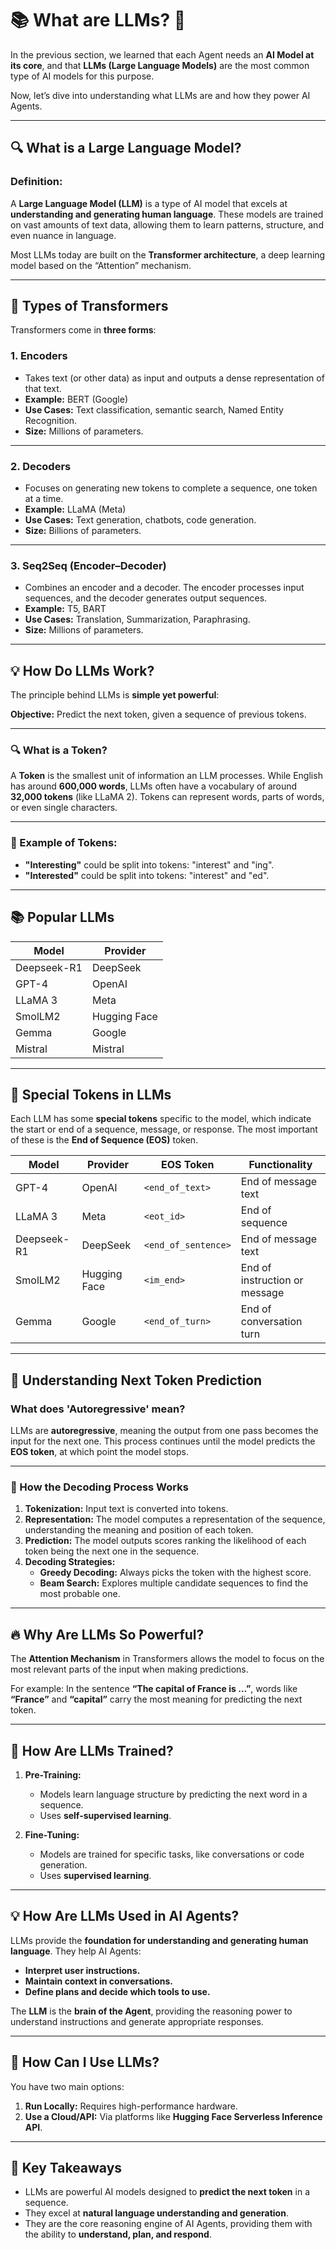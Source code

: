 # 📚 What are LLMs? 🤖

In the previous section, we learned that each Agent needs an **AI Model at its core**, and that **LLMs (Large Language Models)** are the most common type of AI models for this purpose. 

Now, let’s dive into understanding what LLMs are and how they power AI Agents.

---

## 🔍 What is a Large Language Model?

### Definition:
A **Large Language Model (LLM)** is a type of AI model that excels at **understanding and generating human language**. These models are trained on vast amounts of text data, allowing them to learn patterns, structure, and even nuance in language. 

Most LLMs today are built on the **Transformer architecture**, a deep learning model based on the “Attention” mechanism. 

---

## 🔑 Types of Transformers

Transformers come in **three forms**:

### 1. **Encoders**
- Takes text (or other data) as input and outputs a dense representation of that text.
- **Example:** BERT (Google)
- **Use Cases:** Text classification, semantic search, Named Entity Recognition.
- **Size:** Millions of parameters.

---

### 2. **Decoders**
- Focuses on generating new tokens to complete a sequence, one token at a time.
- **Example:** LLaMA (Meta)
- **Use Cases:** Text generation, chatbots, code generation.
- **Size:** Billions of parameters.

---

### 3. **Seq2Seq (Encoder–Decoder)**
- Combines an encoder and a decoder. The encoder processes input sequences, and the decoder generates output sequences.
- **Example:** T5, BART
- **Use Cases:** Translation, Summarization, Paraphrasing.
- **Size:** Millions of parameters.

---

## 💡 How Do LLMs Work?

The principle behind LLMs is **simple yet powerful**: 

**Objective:** Predict the next token, given a sequence of previous tokens.

---

### 🔍 What is a Token?
A **Token** is the smallest unit of information an LLM processes. While English has around **600,000 words**, LLMs often have a vocabulary of around **32,000 tokens** (like LLaMA 2). Tokens can represent words, parts of words, or even single characters.

---

### 🌟 Example of Tokens:
- **"Interesting"** could be split into tokens: "interest" and "ing".
- **"Interested"** could be split into tokens: "interest" and "ed".

---

## 📚 Popular LLMs

| Model        | Provider     |
|--------------|---------------|
| Deepseek-R1  | DeepSeek      |
| GPT-4        | OpenAI        |
| LLaMA 3      | Meta          |
| SmolLM2      | Hugging Face   |
| Gemma        | Google        |
| Mistral      | Mistral       |

---

## 📌 Special Tokens in LLMs

Each LLM has some **special tokens** specific to the model, which indicate the start or end of a sequence, message, or response. The most important of these is the **End of Sequence (EOS)** token.

| Model      | Provider     | EOS Token         | Functionality                    |
|------------|--------------|------------------|----------------------------------|
| GPT-4      | OpenAI       | `<end_of_text>`    | End of message text              |
| LLaMA 3    | Meta         | `<eot_id>`      | End of sequence                  |
| Deepseek-R1| DeepSeek     | `<end_of_sentence>`| End of message text            |
| SmolLM2    | Hugging Face | `<im_end>`      | End of instruction or message    |
| Gemma      | Google       | `<end_of_turn>`    | End of conversation turn         |

---

## 🔄 Understanding Next Token Prediction

### **What does 'Autoregressive' mean?**
LLMs are **autoregressive**, meaning the output from one pass becomes the input for the next one. This process continues until the model predicts the **EOS token**, at which point the model stops.

---

### 📌 How the Decoding Process Works
1. **Tokenization:** Input text is converted into tokens.
2. **Representation:** The model computes a representation of the sequence, understanding the meaning and position of each token.
3. **Prediction:** The model outputs scores ranking the likelihood of each token being the next one in the sequence.
4. **Decoding Strategies:** 
   - **Greedy Decoding:** Always picks the token with the highest score.
   - **Beam Search:** Explores multiple candidate sequences to find the most probable one.

---

## 🔥 Why Are LLMs So Powerful?

The **Attention Mechanism** in Transformers allows the model to focus on the most relevant parts of the input when making predictions.

For example:
In the sentence **“The capital of France is …”**, words like **“France”** and **“capital”** carry the most meaning for predicting the next token.

---

## 🧩 How Are LLMs Trained?

1. **Pre-Training:**
   - Models learn language structure by predicting the next word in a sequence.
   - Uses **self-supervised learning**.
   
2. **Fine-Tuning:**
   - Models are trained for specific tasks, like conversations or code generation.
   - Uses **supervised learning**.

---

## 💡 How Are LLMs Used in AI Agents?

LLMs provide the **foundation for understanding and generating human language**. They help AI Agents:

- **Interpret user instructions.**
- **Maintain context in conversations.**
- **Define plans and decide which tools to use.**

The **LLM** is the **brain of the Agent**, providing the reasoning power to understand instructions and generate appropriate responses.

---

## 🌟 How Can I Use LLMs?

You have two main options:

1. **Run Locally:** Requires high-performance hardware.
2. **Use a Cloud/API:** Via platforms like **Hugging Face Serverless Inference API**.

---

## 📌 Key Takeaways

- LLMs are powerful AI models designed to **predict the next token** in a sequence.
- They excel at **natural language understanding and generation**.
- They are the core reasoning engine of AI Agents, providing them with the ability to **understand, plan, and respond**.


